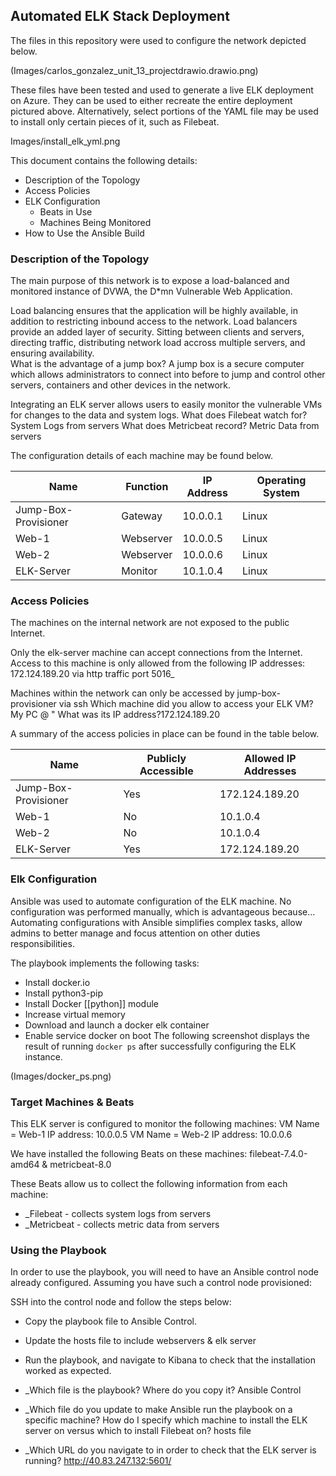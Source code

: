 ## Automated ELK Stack Deployment

The files in this repository were used to configure the network depicted below.

(Images/carlos_gonzalez_unit_13_projectdrawio.drawio.png)

These files have been tested and used to generate a live ELK deployment on Azure. They can be used to either recreate the entire deployment pictured above. Alternatively, select portions of the YAML file may be used to install only certain pieces of it, such as Filebeat.

  Images/install_elk_yml.png
  

This document contains the following details:
- Description of the Topology
- Access Policies
- ELK Configuration
  - Beats in Use
  - Machines Being Monitored
- How to Use the Ansible Build


### Description of the Topology

The main purpose of this network is to expose a load-balanced and monitored instance of DVWA, the D*mn Vulnerable Web Application.

Load balancing ensures that the application will be highly available, in addition to restricting inbound access to the network.
Load balancers provide an added layer of security. Sitting between clients and servers, directing traffic, distributing network load accross multiple servers, and ensuring availability.  
What is the advantage of a jump box? A jump box is a secure computer which allows administrators to connect into before to jump and control other servers, containers and other devices in the network.   

Integrating an ELK server allows users to easily monitor the vulnerable VMs for changes to the data and system logs.
What does Filebeat watch for? System Logs from servers
What does Metricbeat record? Metric Data from servers

The configuration details of each machine may be found below.

| Name                | Function | IP Address | Operating System |
|---------------------|----------|------------|------------------|
|Jump-Box-Provisioner | Gateway  | 10.0.0.1   | Linux            |
|Web-1                |Webserver | 10.0.0.5   | Linux            |
|Web-2                |Webserver | 10.0.0.6   | Linux            |
|ELK-Server           |Monitor   | 10.1.0.4   | Linux            |

### Access Policies

The machines on the internal network are not exposed to the public Internet. 

Only the elk-server machine can accept connections from the Internet. Access to this machine is only allowed from the following IP addresses:
172.124.189.20 via http traffic port 5016_

Machines within the network can only be accessed by jump-box-provisioner via ssh
Which machine did you allow to access your ELK VM? My PC @ " What was its IP address?172.124.189.20

A summary of the access policies in place can be found in the table below.

| Name                | Publicly Accessible | Allowed IP Addresses |
|---------------------|---------------------|----------------------|
|Jump-Box-Provisioner | Yes                 | 172.124.189.20       |
|Web-1                | No                  | 10.1.0.4             |
|Web-2                | No                  | 10.1.0.4             |
|ELK-Server           | Yes                 | 172.124.189.20       |

### Elk Configuration

Ansible was used to automate configuration of the ELK machine. No configuration was performed manually, which is advantageous because...
Automating configurations with Ansible simplifies complex tasks, allow admins to better manage and focus attention on other duties responsibilities. 

The playbook implements the following tasks:
- Install docker.io
- Install python3-pip
- Install Docker [[python]] module
- Increase virtual memory
- Download and launch a docker elk container
- Enable service docker on boot
The following screenshot displays the result of running `docker ps` after successfully configuring the ELK instance.

(Images/docker_ps.png)

### Target Machines & Beats
This ELK server is configured to monitor the following machines:
         VM Name = Web-1  IP address: 10.0.0.5
         VM Name = Web-2  IP address: 10.0.0.6

We have installed the following Beats on these machines:
 filebeat-7.4.0-amd64 & metricbeat-8.0


These Beats allow us to collect the following information from each machine:
- _Filebeat - collects system logs from servers
- _Metricbeat - collects metric data from servers

### Using the Playbook
In order to use the playbook, you will need to have an Ansible control node already configured. Assuming you have such a control node provisioned: 

SSH into the control node and follow the steps below:
- Copy the playbook file to Ansible Control.
- Update the hosts file to include webservers & elk server
- Run the playbook, and navigate to Kibana to check that the installation worked as expected.


- _Which file is the playbook? Where do you copy it? Ansible Control
- _Which file do you update to make Ansible run the playbook on a specific machine? How do I specify which machine to install the ELK server on versus which to install Filebeat on? hosts file
- _Which URL do you navigate to in order to check that the ELK server is running? http://40.83.247.132:5601/

